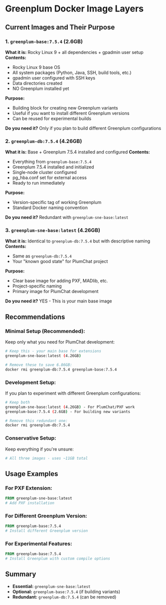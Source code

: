 # Greenplum Docker Image Layers

## Current Images and Their Purpose

### 1. `greenplum-base:7.5.4` (2.6GB)
**What it is:** Rocky Linux 9 + all dependencies + gpadmin user setup
**Contents:**
- Rocky Linux 9 base OS
- All system packages (Python, Java, SSH, build tools, etc.)
- gpadmin user configured with SSH keys
- Data directories created
- NO Greenplum installed yet

**Purpose:** 
- Building block for creating new Greenplum variants
- Useful if you want to install different Greenplum versions
- Can be reused for experimental builds

**Do you need it?** Only if you plan to build different Greenplum configurations

### 2. `greenplum-db:7.5.4` (4.26GB)
**What it is:** Base + Greenplum 7.5.4 installed and configured
**Contents:**
- Everything from `greenplum-base:7.5.4`
- Greenplum 7.5.4 installed and initialized
- Single-node cluster configured
- pg_hba.conf set for external access
- Ready to run immediately

**Purpose:**
- Version-specific tag of working Greenplum
- Standard Docker naming convention

**Do you need it?** Redundant with `greenplum-sne-base:latest`

### 3. `greenplum-sne-base:latest` (4.26GB)
**What it is:** Identical to `greenplum-db:7.5.4` but with descriptive naming
**Contents:**
- Same as `greenplum-db:7.5.4`
- Your "known good state" for PlumChat project

**Purpose:**
- Clear base image for adding PXF, MADlib, etc.
- Project-specific naming
- Primary image for PlumChat development

**Do you need it?** YES - This is your main base image

## Recommendations

### Minimal Setup (Recommended):
Keep only what you need for PlumChat development:
```bash
# Keep this - your main base for extensions
greenplum-sne-base:latest (4.26GB)

# Remove these to save 6.86GB:
docker rmi greenplum-db:7.5.4 greenplum-base:7.5.4
```

### Development Setup:
If you plan to experiment with different Greenplum configurations:
```bash
# Keep both
greenplum-sne-base:latest (4.26GB) - For PlumChat/PXF work
greenplum-base:7.5.4 (2.6GB) - For building new variants

# Remove this redundant one:
docker rmi greenplum-db:7.5.4
```

### Conservative Setup:
Keep everything if you're unsure:
```bash
# All three images - uses ~11GB total
```

## Usage Examples

### For PXF Extension:
```dockerfile
FROM greenplum-sne-base:latest
# Add PXF installation
```

### For Different Greenplum Version:
```dockerfile
FROM greenplum-base:7.5.4
# Install different Greenplum version
```

### For Experimental Features:
```dockerfile
FROM greenplum-base:7.5.4
# Install Greenplum with custom compile options
```

## Summary
- **Essential:** `greenplum-sne-base:latest`
- **Optional:** `greenplum-base:7.5.4` (if building variants)
- **Redundant:** `greenplum-db:7.5.4` (can be removed)